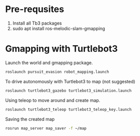 
# Pre-requsites

1) Install all Tb3 packages
2) sudo apt install ros-melodic-slam-gmapping

# Gmapping with Turtlebot3

Launch the world and gmapping package.

```bash
roslaunch pursuit_evasion robot_mapping.launch
```

To drive autonomously with Turtlebot3 to map (not suggested)

```bash
roslaunch turtlebot3_gazebo turtlebot3_simulation.launch
```

Using teleop to move around and create map.

```bash
roslaunch turtlebot3_teleop turtlebot3_teleop_key.launch
```

Saving the created map

```bash
rosrun map_server map_saver -f ~/map
```
